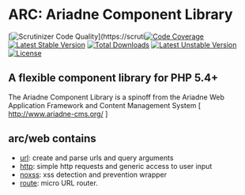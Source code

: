 ARC: Ariadne Component Library 
========================= 

[![Scrutinizer Code Quality](https://scrutinizer-ci.com/g/Ariadne-CMS/arc-web/badges/quality-score.png?b=master)](https://scruti[![Code Coverage](https://scrutinizer-ci.com/g/Ariadne-CMS/arc-web/badges/coverage.png?b=master)](https://scrutinizer-ci.com/g/Ariadne-CMS/arc-web/)
[![Latest Stable Version](https://poser.pugx.org/arc/web/v/stable.svg)](https://packagist.org/packages/arc/web)
[![Total Downloads](https://poser.pugx.org/arc/web/downloads.svg)](https://packagist.org/packages/arc/web)
[![Latest Unstable Version](https://poser.pugx.org/arc/web/v/unstable.svg)](https://packagist.org/packages/arc/web)
[![License](https://poser.pugx.org/arc/web/license.svg)](https://packagist.org/packages/arc/web)

A flexible component library for PHP 5.4+ 
----------------------------------------- 

The Ariadne Component Library is a spinoff from the Ariadne Web 
Application Framework and Content Management System 
[ http://www.ariadne-cms.org/ ]

arc/web contains
------------------
- [url](docs/url.md): create and parse urls and query arguments
- [http](docs/http.md): simple http requests and generic access to user input
- [noxss](docs/noxss.md): xss detection and prevention wrapper
- [route](docs/route.md): micro URL router.
